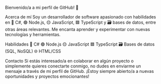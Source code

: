 Bienvenido/a a mi perfil de GitHub! 👋

Acerca de mí
Soy un desarrollador de software apasionado con habilidades en 🎯 C#, 🟢 Node.js, 🟡 JavaScript, 🟦 TypeScript y 🗃️ bases de datos, entre otras áreas relevantes. Me encanta aprender y experimentar con nuevas tecnologías y herramientas.

Habilidades
🎯 C#
🟢 Node.js
🟡 JavaScript
🟦 TypeScript
🗃️ Bases de datos (SQL, NoSQL)
🌐 HTML/CSS

Contacto
Si estás interesado/a en colaborar en algún proyecto o simplemente quieres conectarte conmigo, no dudes en enviarme un mensaje a través de mi perfil de GitHub. ¡Estoy siempre abierto/a a nuevas oportunidades y proyectos emocionantes!
